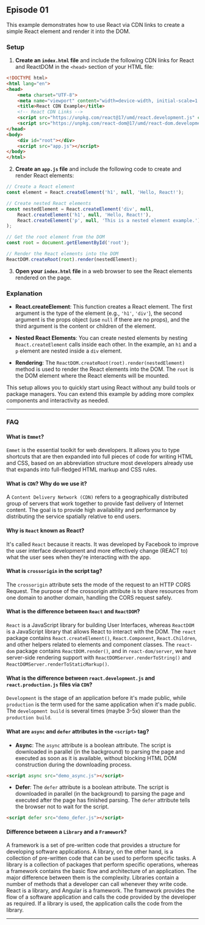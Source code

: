 ## Episode 01

This example demonstrates how to use React via CDN links to create a simple React element and render it into the DOM.

### Setup

1. **Create an `index.html` file** and include the following CDN links for React and ReactDOM in the `<head>` section of your HTML file:

```html
<!DOCTYPE html>
<html lang="en">
<head>
    <meta charset="UTF-8">
    <meta name="viewport" content="width=device-width, initial-scale=1.0">
    <title>React CDN Example</title>
    <!-- React CDN Links -->
    <script src="https://unpkg.com/react@17/umd/react.development.js" crossorigin></script>
    <script src="https://unpkg.com/react-dom@17/umd/react-dom.development.js" crossorigin></script>
</head>
<body>
    <div id="root"></div>
    <script src="app.js"></script>
</body>
</html>
```

2. **Create an `app.js` file** and include the following code to create and render React elements:

```javascript
// Create a React element
const element = React.createElement('h1', null, 'Hello, React!');

// Create nested React elements
const nestedElement = React.createElement('div', null,
    React.createElement('h1', null, 'Hello, React!'),
    React.createElement('p', null, 'This is a nested element example.')
);

// Get the root element from the DOM
const root = document.getElementById('root');

// Render the React elements into the DOM
ReactDOM.createRoot(root).render(nestedElement);
```

3. **Open your `index.html` file** in a web browser to see the React elements rendered on the page.

### Explanation

- **React.createElement**: This function creates a React element. The first argument is the type of the element (e.g., `'h1'`, `'div'`), the second argument is the props object (use `null` if there are no props), and the third argument is the content or children of the element.
  
- **Nested React Elements**: You can create nested elements by nesting `React.createElement` calls inside each other. In the example, an `h1` and a `p` element are nested inside a `div` element.

- **Rendering**: The `ReactDOM.createRoot(root).render(nestedElement)` method is used to render the React elements into the DOM. The `root` is the DOM element where the React elements will be mounted.

This setup allows you to quickly start using React without any build tools or package managers. You can extend this example by adding more complex components and interactivity as needed.

---

### FAQ

#### What is `Emmet`?
`Emmet` is the essential toolkit for web developers. It allows you to type shortcuts that are then expanded into full pieces of code for writing HTML and CSS, based on an abbreviation structure most developers already use that expands into full-fledged HTML markup and CSS rules.

#### What is `CDN`? Why do we use it?
A `Content Delivery Network (CDN)` refers to a geographically distributed group of servers that work together to provide fast delivery of Internet content. The goal is to provide high availability and performance by distributing the service spatially relative to end users.

#### Why is `React` known as React?
It's called `React` because it reacts. It was developed by Facebook to improve the user interface development and more effectively change (REACT to) what the user sees when they're interacting with the app.

#### What is `crossorigin` in the script tag?
The `crossorigin` attribute sets the mode of the request to an HTTP CORS Request. The purpose of the crossorigin attribute is to share resources from one domain to another domain, handling the CORS request safely.

#### What is the difference between `React` and `ReactDOM`?
`React` is a JavaScript library for building User Interfaces, whereas `ReactDOM` is a JavaScript library that allows React to interact with the DOM. The `react` package contains `React.createElement()`, `React.Component`, `React.Children`, and other helpers related to elements and component classes. The `react-dom` package contains `ReactDOM.render()`, and in `react-dom/server`, we have server-side rendering support with `ReactDOMServer.renderToString()` and `ReactDOMServer.renderToStaticMarkup()`.

#### What is the difference between `react.development.js` and `react.production.js` files via `CDN`?
`Development` is the stage of an application before it's made public, while `production` is the term used for the same application when it's made public. The `development build` is several times (maybe 3-5x) slower than the `production build`.

#### What are `async` and `defer` attributes in the `<script>` tag?
- **Async**: The `async` attribute is a boolean attribute. The script is downloaded in parallel (in the background) to parsing the page and executed as soon as it is available, without blocking HTML DOM construction during the downloading process.

```html
<script async src="demo_async.js"></script>
```

- **Defer**: The `defer` attribute is a boolean attribute. The script is downloaded in parallel (in the background) to parsing the page and executed after the page has finished parsing. The `defer` attribute tells the browser not to wait for the script.

```html
<script defer src="demo_defer.js"></script>
```

#### Difference between a `Library` and a `Framework`?
A framework is a set of pre-written code that provides a structure for developing software applications. A library, on the other hand, is a collection of pre-written code that can be used to perform specific tasks. A library is a collection of packages that perform specific operations, whereas a framework contains the basic flow and architecture of an application. The major difference between them is the complexity. Libraries contain a number of methods that a developer can call whenever they write code. React is a library, and Angular is a framework. The framework provides the flow of a software application and calls the code provided by the developer as required. If a library is used, the application calls the code from the library.

---
